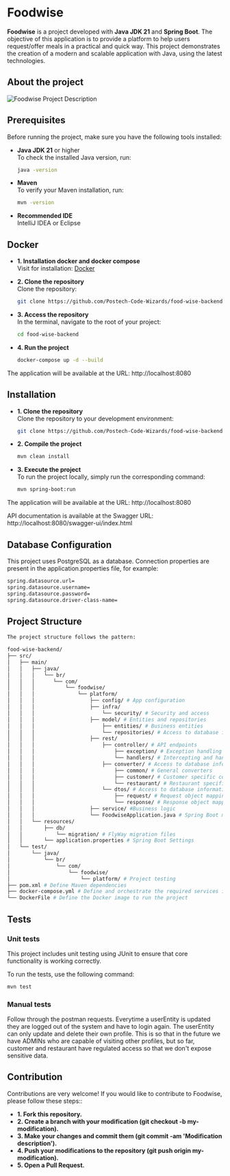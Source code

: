 # Foodwise
**Foodwise** is a project developed with **Java JDK 21** and **Spring Boot**. The objective of this application is to provide a platform to help users request/offer meals in a practical and quick way. This project demonstrates the creation of a modern and scalable application with Java, using the latest technologies.

## About the project 
![Foodwise Project Description](https://github.com/userEntity-attachments/assets/ed76d10b-392b-4594-a456-ecc9572e70f0)

## Prerequisites

Before running the project, make sure you have the following tools installed:

- **Java JDK 21** or higher  
  To check the installed Java version, run:
  ```bash
  java -version
  ```

- **Maven**  
  To verify your Maven installation, run:
    ```bash
    mvn -version
    ```

- **Recommended IDE**  
  IntelliJ IDEA or Eclipse

## Docker

- **1. Installation docker and docker compose**  
  Visit for installation: [Docker](https://docs.docker.com/get-docker/)


- **2. Clone the repository**  
  Clone the repository:
    ```bash
    git clone https://github.com/Postech-Code-Wizards/food-wise-backend.git
    ```

- **3. Access the repository**  
  In the terminal, navigate to the root of your project:
    ```bash
    cd food-wise-backend
    ```

- **4. Run the project**  
    ```bash
    docker-compose up -d --build
    ```

The application will be available at the URL: http://localhost:8080

## Installation

- **1. Clone the repository**  
  Clone the repository to your development environment:  
    ```bash
    git clone https://github.com/Postech-Code-Wizards/food-wise-backend.git
    ```

- **2. Compile the project**
  ```bash
  mvn clean install
  ```

- **3. Execute the project**  
  To run the project locally, simply run the corresponding command:
  ```bash
  mvn spring-boot:run
  ```
The application will be available at the URL: http://localhost:8080

API documentation is available at the Swagger URL: http://localhost:8080/swagger-ui/index.html

## Database Configuration
This project uses PostgreSQL as a database. Connection properties are present in the application.properties file, for example:
  ```bash  
  spring.datasource.url=
  spring.datasource.username=
  spring.datasource.password=
  spring.datasource.driver-class-name=
  ```

## Project Structure  

  ```bash
  The project structure follows the pattern:
  
 food-wise-backend/
  ├── src/
  │   ├── main/
  │   │   ├── java/
  │   │   │   └── br/
  │   │   │      └── com/
  │   │   │          └── foodwise/
  │   │   │              └── platform/
  │   │   │                  ├── config/ # App configuration
  │   │   │                  ├── infra/
  │   │   │                      └── security/ # Security and access
  │   │   │                  ├── model/ # Entities and repositories
  │   │   │                      ├── entities/ # Business entities
  │   │   │                      └── repositories/ # Access to database information
  │   │   │                  ├── rest/
  │   │   │                      ├── controller/ # API endpoints
  │   │   │                          ├── exception/ # Exception handling
  │   │   │                          └── handlers/ # Intercepting and handling exceptions
  │   │   │                      ├── converter/ # Access to database information
  │   │   │                          ├── common/ # General converters
  │   │   │                          ├── customer/ # Customer specific converters
  │   │   │                          └── restaurant/ # Restaurant specific converters
  │   │   │                      └── dtos/ # Access to database information
  │   │   │                          ├── request/ # Request object mapping class
  │   │   │                          └── response/ # Response object mapping class
  │   │   │                  ├── service/ #Business logic
  │   │   │                  └── FoodwiseApplication.java # Spring Boot main class
  │   │   └── resources/
  │   │       ├── db/
  │   │           └── migration/ # FlyWay migration files
  │   │       └── application.properties # Spring Boot Settings
  │   └── test/
  │       └── java/
  │           └── br/
  │               └── com/
  │                   └── foodwise/
  │                       └── platform/ # Project testing
  ├── pom.xml # Define Maven dependencies
  ├── docker-compose.yml # Define and orchestrate the required services in Docker containers
  └── DockerFile # Define the Docker image to run the project
  ```

## Tests
### Unit tests 
This project includes unit testing using JUnit to ensure that core functionality is working correctly.

To run the tests, use the following command:
  ```bash
  mvn test
  ```

### Manual tests
Follow through the postman requests.
Everytime a userEntity is updated they are logged out of the system and have to login again.
The userEntity can only update and delete their own profile. This is so that in the future we have ADMINs who are capable of visiting other profiles, but so far, customer and restaurant have regulated access so that we don't expose sensitive data.

## Contribution
Contributions are very welcome! If you would like to contribute to Foodwise, please follow these steps::    

- **1. Fork this repository.**
- **2. Create a branch with your modification (git checkout -b my-modification).**
- **3. Make your changes and commit them (git commit -am 'Modification description').**
- **4. Push your modifications to the repository (git push origin my-modification).**
- **5. Open a Pull Request.**
